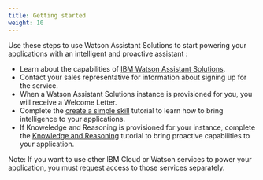 ```yaml
---
title: Getting started
weight: 10
---
```

Use these steps to use Watson Assistant Solutions to start powering your applications with an intelligent and proactive assistant :

* Learn about the capabilities of [IBM Watson Assistant Solutions](https://www.ibm.com/watson/ai-assistant/).
* Contact your sales representative for information about signing up for the service.
* When a Watson Assistant Solutions instance is provisioned for you, you will receive a Welcome Letter.
* Complete the [create a simple skill]({{site.baseurl}}/skill/what-are-they) tutorial to learn how to bring intelligence to your applications.
* If Knoweledge and Reasoning is provisioned for your instance, complete the [Knowledge and Reasoning]({{site.baseurl}}/knowledge/what-is-kr) tutorial to bring proactive capabilities to your application.

Note: If you want to use other IBM Cloud or Watson services to power your application, you must request access to those services separately.
